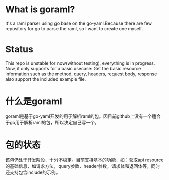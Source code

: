 # What is goraml?
It's a raml parser using go base on the go-yaml.Because there are few repository for go to parse the raml, so I want to create one myself.

# Status
This repo is unstable for now(without testing), everything is in progress.
Now, it only supports for a basic usecase:
Get the basic resource information such as the method, query, headers, request body, response also support the included example file.

# 什么是goraml
goraml是基于go-yaml开发的用于解析raml的包。因目前github上没有一个适合于go用于解析raml的包，所以决定自己写一个。

# 包的状态
该包仍处于开发阶段，十分不稳定。目前支持基本的功能，如：获取api resource的基础信息，如请求方法，query参数，header参数，请求体和返回体等，同时还支持包含include的示例。
